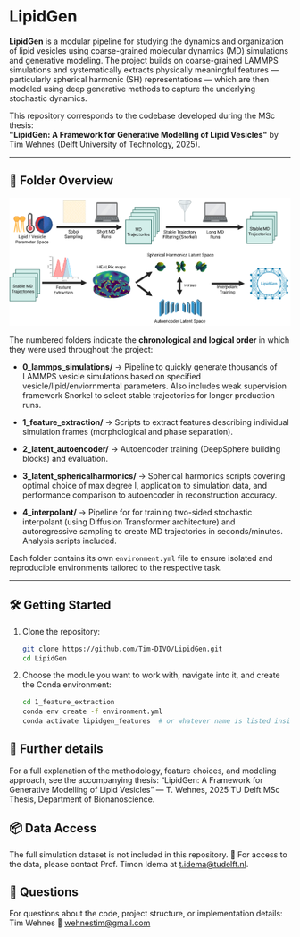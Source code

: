 # LipidGen

**LipidGen** is a modular pipeline for studying the dynamics and organization of lipid vesicles using coarse-grained molecular dynamics (MD) simulations and generative modeling. The project builds on coarse-grained LAMMPS simulations and systematically extracts physically meaningful features — particularly spherical harmonic (SH) representations — which are then modeled using deep generative methods to capture the underlying stochastic dynamics.

This repository corresponds to the codebase developed during the MSc thesis:  
**"LipidGen: A Framework for Generative Modelling of Lipid Vesicles"** by Tim Wehnes (Delft University of Technology, 2025).

---

## 📁 Folder Overview

![Project overview](./workflow.PNG)

The numbered folders indicate the **chronological and logical order** in which they were used throughout the project:

- **0_lammps_simulations/** → Pipeline to quickly generate thousands of LAMMPS vesicle simulations based on specified vesicle/lipid/enviornmental parameters. Also includes weak supervision framework Snorkel to select    stable trajectories for longer production runs.

- **1_feature_extraction/** → Scripts to extract features describing individual simulation frames (morphological and phase separation).

- **2_latent_autoencoder/** → Autoencoder training (DeepSphere building blocks) and evaluation.

- **3_latent_sphericalharmonics/** → Spherical harmonics scripts covering optimal choice of max degree l, application to simulation data, and performance comparison to autoencoder in reconstruction accuracy.

- **4_interpolant/** → Pipeline for for training two-sided stochastic interpolant (using Diffusion Transformer architecture) and autoregressive sampling to create MD trajectories in seconds/minutes. Analysis scripts included.

Each folder contains its own `environment.yml` file to ensure isolated and reproducible environments tailored to the respective task.

---

## 🛠️ Getting Started

1. Clone the repository:
   ```bash
   git clone https://github.com/Tim-DIVO/LipidGen.git
   cd LipidGen
   ```

2. Choose the module you want to work with, navigate into it, and create the Conda environment:

    ```bash
    cd 1_feature_extraction
    conda env create -f environment.yml
    conda activate lipidgen_features  # or whatever name is listed inside
    ```

    
## 📄 Further details
For a full explanation of the methodology, feature choices, and modeling approach, see the accompanying thesis:
“LipidGen: A Framework for Generative Modelling of Lipid Vesicles” — T. Wehnes, 2025
TU Delft MSc Thesis, Department of Bionanoscience.

## 📦 Data Access
The full simulation dataset is not included in this repository.
📩 For access to the data, please contact Prof. Timon Idema at t.idema@tudelft.nl.

## 🙋 Questions
For questions about the code, project structure, or implementation details:
Tim Wehnes
📧 wehnestim@gmail.com
